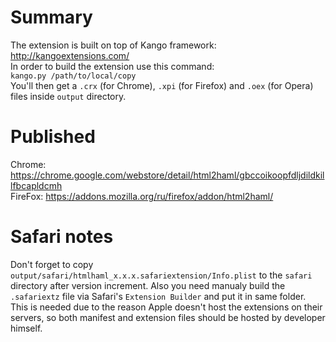 # Summary
The extension is built on top of Kango framework: http://kangoextensions.com/  
In order to build the extension use this command:  
`kango.py /path/to/local/copy`  
You'll then get a `.crx` (for Chrome), `.xpi` (for Firefox) and `.oex` (for Opera) files inside `output` directory.  

# Published
Chrome: https://chrome.google.com/webstore/detail/html2haml/gbccoikoopfdljdildkillfbcapldcmh  
FireFox: https://addons.mozilla.org/ru/firefox/addon/html2haml/  

# Safari notes
Don't forget to copy `output/safari/htmlhaml_x.x.x.safariextension/Info.plist` to the `safari` directory after 
version increment. Also you need manualy build the `.safariextz` file via Safari's `Extension Builder` and put it
in same folder. This is needed due to the reason Apple doesn't host the extensions on their servers, so both
manifest and extension files should be hosted by developer himself.